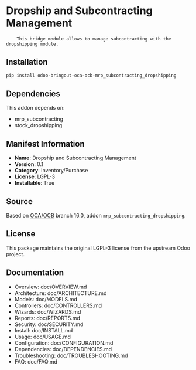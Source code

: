 # Dropship and Subcontracting Management


        This bridge module allows to manage subcontracting with the dropshipping module.
    

## Installation

```bash
pip install odoo-bringout-oca-ocb-mrp_subcontracting_dropshipping
```

## Dependencies

This addon depends on:
- mrp_subcontracting
- stock_dropshipping

## Manifest Information

- **Name**: Dropship and Subcontracting Management
- **Version**: 0.1
- **Category**: Inventory/Purchase
- **License**: LGPL-3
- **Installable**: True

## Source

Based on [OCA/OCB](https://github.com/OCA/OCB) branch 16.0, addon `mrp_subcontracting_dropshipping`.

## License

This package maintains the original LGPL-3 license from the upstream Odoo project.

## Documentation

- Overview: doc/OVERVIEW.md
- Architecture: doc/ARCHITECTURE.md
- Models: doc/MODELS.md
- Controllers: doc/CONTROLLERS.md
- Wizards: doc/WIZARDS.md
- Reports: doc/REPORTS.md
- Security: doc/SECURITY.md
- Install: doc/INSTALL.md
- Usage: doc/USAGE.md
- Configuration: doc/CONFIGURATION.md
- Dependencies: doc/DEPENDENCIES.md
- Troubleshooting: doc/TROUBLESHOOTING.md
- FAQ: doc/FAQ.md
